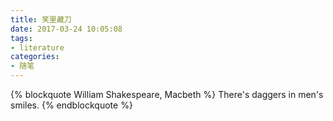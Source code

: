 ```yaml
---
title: 笑里藏刀
date: 2017-03-24 10:05:08
tags:
- literature
categories:
- 随笔
---
```


{% blockquote William Shakespeare, Macbeth %}
There's daggers in men's smiles.
{% endblockquote %}
